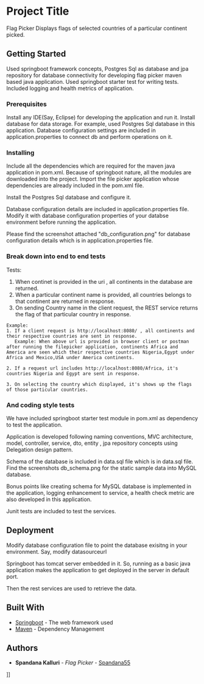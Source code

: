 # Project Title

Flag Picker 
    Displays flags of selected countries of a particular continent picked.

## Getting Started

Used springboot framework concepts, Postgres Sql as database and jpa repository for database connectivity for developing flag picker maven based java application. Used springboot starter test for writing tests. Included logging and health metrics of application.

### Prerequisites

Install any IDE(Say, Eclipse) for developing the application and run it. 
Install database for data storage. For example, used Postgres Sql database in this application. Database configuration settings are included in application.properties to connect db and perform operations on it.

### Installing

Include all the dependencies which are required for the maven java application in pom.xml. Because of springboot nature, all the modules are downloaded into the project. Import the file picker application whose dependencies are already included in the pom.xml file.

Install the Postgres Sql database and configure it. 

Database configuration details are included in application.properties file. Modify it with database configuration properties of your databse environment before running the application. 

Please find the screenshot attached "db_configuration.png" for database configuration details which is in application.properties file.

### Break down into end to end tests

Tests:
1. When continet is provided in the uri , all continents in the database are returned.
2. When a particular continent name is provided, all countries belongs to that continent are returned in response.
3. On sending Country name in the client request, the REST service returns the flag of that particular country in response.

```
Example:
1. If a client request is http://localhost:8080/ , all continents and their respective countries are sent in response.
   Example: When above url is provided in browser client or postman after running the filepicker application, continents Africa and America are seen which their respective countries Nigeria,Egypt under Africa and Mexico,USA under America continents. 

2. If a request url includes http://localhost:8080/Africa, it's countries Nigeria and Egypt are sent in response.

3. On selecting the country which displayed, it's shows up the flags of those particular countries.
```
### And coding style tests

We have included springboot starter test module in pom.xml as dependency to test the application.

Application is developed following naming conventions, MVC architecture, model, controller, service, dto, entity , jpa repository concepts using Delegation design pattern.

Schema of the database is included in data.sql file which is in data.sql file.
Find the screenshots db_schema.png for the static sample data into MySQL database.

Bonus points like creating schema for MySQL database is implemented in the application, logging enhancement to service, a health check metric are also developed in this application.

Junit tests are included to test the services.


## Deployment
Modify database configuration file to point the database exisitng in your environment. Say, modify datasourceurl

Springboot has tomcat server embedded in it. So, running as a basic java application makes the application to get deployed in the server in default port. 

Then the rest services are used to retrieve the data.


## Built With

* [Springboot](https://start.spring.io/) - The web framework used
* [Maven](https://maven.apache.org/) - Dependency Management

## Authors

* **Spandana Kalluri** - *Flag Picker* - [Spandana55](https://github.com/Spandana55/flag-picker)

]]